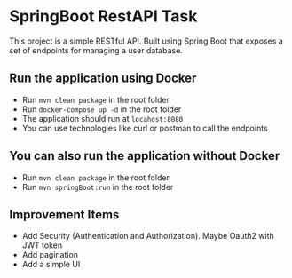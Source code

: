 # SpringBoot RestAPI Task

This project is a simple RESTful API. Built using Spring Boot that exposes a set of endpoints for managing a user database.

## Run the application using Docker

- Run `mvn clean package` in the root folder
- Run `docker-compose up -d` in the root folder
- The application should run at `locahost:8080`
- You can use technologies like curl or postman to call the endpoints
 
## You can also run the application without Docker

- Run `mvn clean package` in the root folder
- Run `mvn springBoot:run` in the root folder

## Improvement Items

- Add Security (Authentication and Authorization). Maybe Oauth2 with JWT token
- Add pagination
- Add a simple UI